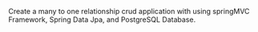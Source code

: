 Create a many to one relationship crud application with using springMVC Framework, Spring Data Jpa, and PostgreSQL Database.
